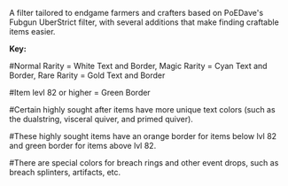 A filter tailored to endgame farmers and crafters based on PoEDave's Fubgun UberStrict filter, with several additions that make finding craftable items easier.

**Key:** 

#Normal Rarity = White Text and Border, Magic Rarity = Cyan Text and Border, Rare Rarity = Gold Text and Border

#Item levl 82 or higher = Green Border

#Certain highly sought after items have more unique text colors (such as the dualstring, visceral quiver, and primed quiver). 

#These highly sought items have an orange border for items below lvl 82 and green border for items above lvl 82.

#There are special colors for breach rings and other event drops, such as breach splinters, artifacts, etc.
